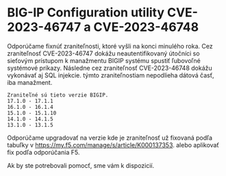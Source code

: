 # BIG-IP Configuration utility  CVE-2023-46747 a  CVE-2023-46748

Odporúčame fixnúť zraniteľnosti, ktoré vyšli na konci minulého roka. 
Cez zraniteľnosť CVE-2023-46747 dokážu neautentifikovaný útočníci so sieťovým prístupom k manažmentu BIGIP systému spustiť ľubovoľné systémové príkazy. Následne cez zraniteľnosť CVE-2023-46748 dokážu vykonávať aj SQL injekcie. 
týmto zraniteľnostiam nepodlieha dátová časť, iba manažment. 
```
Zraniteľné sú tieto verzie BIGIP. 
17.1.0 - 17.1.1	
16.1.0 - 16.1.4	
15.1.0 - 15.1.10	
14.1.0 - 14.1.5	
13.1.0 - 13.1.5
```
Odporúčame  upgradovať na verzie kde je zraniteľnosť už fixovaná podľa tabuľky v  https://my.f5.com/manage/s/article/K000137353. alebo aplikovať fix podľa odporúčania F5. 

Ak by ste potrebovali pomocť, sme vám k dispozicií. 


